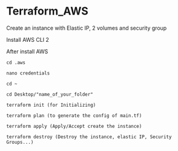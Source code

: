 # Terraform_AWS
Create an instance with Elastic IP, 2 volumes and security group

Install AWS CLI 2

After install AWS

    cd .aws

    nano credentials

    cd ~

    cd Desktop/"name_of_your_folder"

    terraform init (for Initializing)

    terraform plan (to generate the config of main.tf)

    terraform apply (Apply/Accept create the instance)

    terraform destroy (Destroy the instance, elastic IP, Security Groups...)
